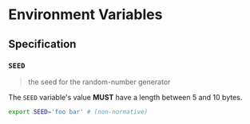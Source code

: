 # Environment Variables

## Specification

### `SEED`

> the seed for the random-number generator

The `SEED` variable's value **MUST** have a length between 5 and 10 bytes.

```bash
export SEED='foo bar' # (non-normative)
```
